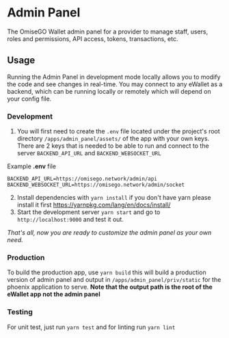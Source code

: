 # Admin Panel

The OmiseGO Wallet admin panel for a provider to manage staff, users, roles and permissions,
API access, tokens, transactions, etc.

## Usage

Running the Admin Panel in development mode locally allows you to modify the code and see changes in real-time. You may connect to any eWallet as a backend, which can be running locally or remotely which will depend on your config file.

### Development

1. You will first need to create the `.env` file located under the project's root directory `/apps/admin_panel/assets/` of the app with your own keys. There are 2 keys that is needed to be able to run and connect to the server `BACKEND_API_URL` and `BACKEND_WEBSOCKET_URL`

Example **.env** file
```
BACKEND_API_URL=https://omisego.network/admin/api
BACKEND_WEBSOCKET_URL=https://omisego.network/admin/socket
```

2. Install dependencies with `yarn install` if you don't have yarn please install it first https://yarnpkg.com/lang/en/docs/install/
3. Start the development server `yarn start` and go to `http://localhost:9000` and test it out.

_That's all, now you are ready to customize the admin panel as your own need._

### Production
To build the production app, use `yarn build` this will build a production version of admin panel and output in `/apps/admin_panel/priv/static` for the phoenix application to serve. **Note that the output path is the root of the eWallet app not the admin panel** 

### Testing
For unit test, just run `yarn test` and for linting run `yarn lint`

